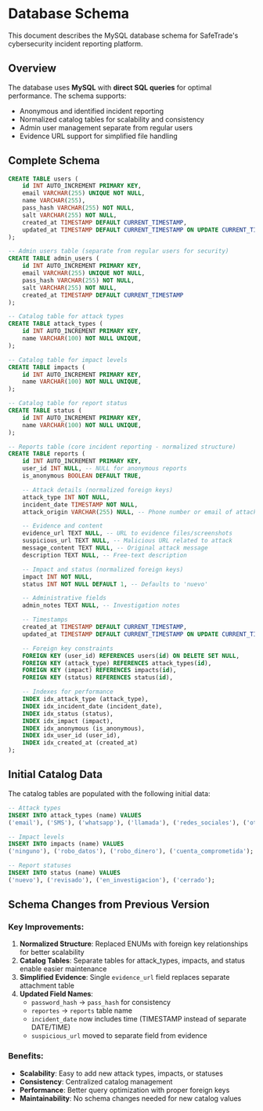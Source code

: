 # Database Schema

This document describes the MySQL database schema for SafeTrade's cybersecurity incident reporting platform.

## Overview

The database uses **MySQL** with **direct SQL queries** for optimal performance. The schema supports:
- Anonymous and identified incident reporting
- Normalized catalog tables for scalability and consistency
- Admin user management separate from regular users
- Evidence URL support for simplified file handling

## Complete Schema

```sql
CREATE TABLE users (
    id INT AUTO_INCREMENT PRIMARY KEY,
    email VARCHAR(255) UNIQUE NOT NULL,
    name VARCHAR(255),
    pass_hash VARCHAR(255) NOT NULL,
    salt VARCHAR(255) NOT NULL,
    created_at TIMESTAMP DEFAULT CURRENT_TIMESTAMP,
    updated_at TIMESTAMP DEFAULT CURRENT_TIMESTAMP ON UPDATE CURRENT_TIMESTAMP
);

-- Admin users table (separate from regular users for security)
CREATE TABLE admin_users (
    id INT AUTO_INCREMENT PRIMARY KEY,
    email VARCHAR(255) UNIQUE NOT NULL,
    pass_hash VARCHAR(255) NOT NULL,
    salt VARCHAR(255) NOT NULL,
    created_at TIMESTAMP DEFAULT CURRENT_TIMESTAMP
);

-- Catalog table for attack types
CREATE TABLE attack_types (
    id INT AUTO_INCREMENT PRIMARY KEY,
    name VARCHAR(100) NOT NULL UNIQUE,
);

-- Catalog table for impact levels
CREATE TABLE impacts (
    id INT AUTO_INCREMENT PRIMARY KEY,
    name VARCHAR(100) NOT NULL UNIQUE,
);

-- Catalog table for report status
CREATE TABLE status (
    id INT AUTO_INCREMENT PRIMARY KEY,
    name VARCHAR(100) NOT NULL UNIQUE,
);

-- Reports table (core incident reporting - normalized structure)
CREATE TABLE reports (
    id INT AUTO_INCREMENT PRIMARY KEY,
    user_id INT NULL, -- NULL for anonymous reports
    is_anonymous BOOLEAN DEFAULT TRUE,

    -- Attack details (normalized foreign keys)
    attack_type INT NOT NULL,
    incident_date TIMESTAMP NOT NULL,
    attack_origin VARCHAR(255) NULL, -- Phone number or email of attacker

    -- Evidence and content
    evidence_url TEXT NULL, -- URL to evidence files/screenshots
    suspicious_url TEXT NULL, -- Malicious URL related to attack
    message_content TEXT NULL, -- Original attack message
    description TEXT NULL, -- Free-text description

    -- Impact and status (normalized foreign keys)
    impact INT NOT NULL,
    status INT NOT NULL DEFAULT 1, -- Defaults to 'nuevo'

    -- Administrative fields
    admin_notes TEXT NULL, -- Investigation notes

    -- Timestamps
    created_at TIMESTAMP DEFAULT CURRENT_TIMESTAMP,
    updated_at TIMESTAMP DEFAULT CURRENT_TIMESTAMP ON UPDATE CURRENT_TIMESTAMP,

    -- Foreign key constraints
    FOREIGN KEY (user_id) REFERENCES users(id) ON DELETE SET NULL,
    FOREIGN KEY (attack_type) REFERENCES attack_types(id),
    FOREIGN KEY (impact) REFERENCES impacts(id),
    FOREIGN KEY (status) REFERENCES status(id),

    -- Indexes for performance
    INDEX idx_attack_type (attack_type),
    INDEX idx_incident_date (incident_date),
    INDEX idx_status (status),
    INDEX idx_impact (impact),
    INDEX idx_anonymous (is_anonymous),
    INDEX idx_user_id (user_id),
    INDEX idx_created_at (created_at)
);
```

## Initial Catalog Data

The catalog tables are populated with the following initial data:

```sql
-- Attack types
INSERT INTO attack_types (name) VALUES
('email'), ('SMS'), ('whatsapp'), ('llamada'), ('redes_sociales'), ('otro');

-- Impact levels
INSERT INTO impacts (name) VALUES
('ninguno'), ('robo_datos'), ('robo_dinero'), ('cuenta_comprometida');

-- Report statuses
INSERT INTO status (name) VALUES
('nuevo'), ('revisado'), ('en_investigacion'), ('cerrado');
```

## Schema Changes from Previous Version

### Key Improvements:
1. **Normalized Structure**: Replaced ENUMs with foreign key relationships for better scalability
2. **Catalog Tables**: Separate tables for attack_types, impacts, and status enable easier maintenance
3. **Simplified Evidence**: Single `evidence_url` field replaces separate attachment table
4. **Updated Field Names**:
   - `password_hash` → `pass_hash` for consistency
   - `reportes` → `reports` table name
   - `incident_date` now includes time (TIMESTAMP instead of separate DATE/TIME)
   - `suspicious_url` moved to separate field from evidence

### Benefits:
- **Scalability**: Easy to add new attack types, impacts, or statuses
- **Consistency**: Centralized catalog management
- **Performance**: Better query optimization with proper foreign keys
- **Maintainability**: No schema changes needed for new catalog values


